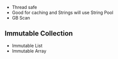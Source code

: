 - Thread safe
- Good for caching and Strings will use String Pool
- GB Scan 

## Immutable Collection
- Immutable List
- Immutable Array